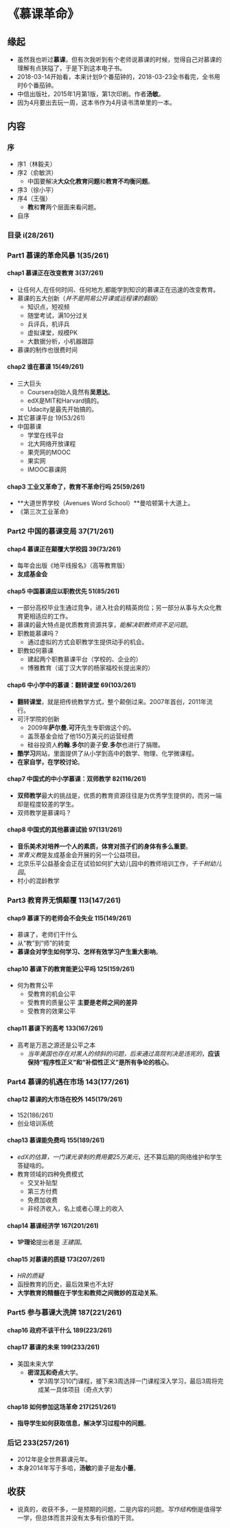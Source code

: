 
# 《慕课革命》

## 缘起

+ 虽然我也听过**慕课**，但有次我听到有个老师说慕课的时候，觉得自己对慕课的理解有点狭隘了，于是下到这本电子书。
+ 2018-03-14开始看，本来计划9个番茄钟的，2018-03-23全书看完，全书用时6个番茄钟。
+ 中信出版社，2015年1月第1版，第1次印刷。作者**汤敏**。
+ 因为4月要出去玩一周，这本书作为4月读书清单里的一本。

## 内容

### 序

+ 序1（林毅夫）
+ 序2（俞敏洪）
  + 中国要解决**大众化教育问题**和**教育不均衡问题**。
+ 序3（徐小平）
+ 序4（王强）
  + **教**和**育**两个层面来看问题。
+ 自序

### 目录 i(28/261)

###  Part1 慕课的革命风暴  1(35/261)
#### chap1 慕课正在改变教育  3(37/261)
+ 让任何人,在任何时间、任何地方,都能学到知识的慕课正在迅速的改变教育。
+ 慕课的五大创新（*并不是网易公开课或远程课的翻版*）
    + 知识点，短视频
    + 随堂考试，满10分过关
    + 兵评兵，机评兵
    + 虚拟课堂，规模PK
    + 大数据分析，小机器跟踪
+ 慕课的制作也很费时间

####  chap2 谁在慕课 15(49/261)
+ 三大巨头
    + Coursera创始人竟然有**吴恩达**。
    + edX是MIT和Harvard搞的。
    + Udacity是最先开始搞的。
+ 其它慕课平台 19(53/261)
+ 中国慕课
    + 学堂在线平台
    + 北大网络开放课程
    + 果壳网的MOOC
    + 果实网
    + IMOOC慕课网

####  chap3 工业又革命了，教育不革命行吗  25(59/261)
+ **大道世界学校（Avenues Word School）**曼哈顿第十大道上。
+ 《第三次工业革命》

### Part2 中国的慕课变局 37(71/261)
####  chap4 慕课正在颠覆大学校园 39(73/261)
+ 每年会出版《地平线报名》（高等教育版）
+ **友成基金会**

####  chap5 中国慕课应以职教优先  51(85/261)
+ 一部分高校毕业生通过竞争，进入社会的精英岗位；另一部分从事与大众化教育更相适应的工作。
+ 慕课的最大特点是优质教育资源共享，*能解决职教师资不足问题*。
+ 职教能慕课吗？ 
    + 通过虚拟的方式会职教学生提供动手的机会。
+ 职教如何慕课  
    + 建起两个职教慕课平台（学校的、企业的）
    + 博雅教育（诺丁汉大学的杨家福校长提出来的）

####  chap6 中小学中的慕课：翻转课堂  69(103/261)
+ **翻转课堂**，就是把传统教学方式，整个颠倒过来。2007年首创，2011年流行。
+ 可汗学院的创新
    + 2009年**萨尔曼.可汗**先生专职做这个的。
    + 盖茨基金会给了他150万美元的运营经费
    + 硅谷投资人**约翰.多尔**的妻子**安.多尔**也进行了捐赠。
+ **酷学习**网站，里面提供了从小学到高中的数学、物理、化学微课程。
+ **在家自学，在学校讨论**。

####  chap7 中国式的中小学慕课：双师教学 82(116/261)
+ **双师教学**最大的挑战是，优质的教育资源往往是为优秀学生提供的，而另一端却是程度较差的学生。
+ 双师教学是慕课吗？

####  chap8 中国式的其他慕课试验  97(131/261)
+ **音乐美术对培养一个人的素质，体育对孩子们的身体有多么重要**。
+ *常青义教*是友成基金会开展的另一个公益项目。
+ 北京乐平公益基金会正在试验如何扩大幼儿园中的教师培训工作，*千千树幼儿园*。
+ 村小的混龄教学

###  Part3 教育界无惧颠覆 113(147/261)
####  chap9 慕课下的老师会不会失业  115(149/261)
+ 慕课了，老师们干什么
+ 从“教”到“师”的转变
+ **慕课会对学生如何学习、怎样有效学习产生重大影响**。

####  chap10 慕课下的教育能更公平吗  125(159/261)
+ 何为教育公平
    + 受教育的机会公平
    + 受教育的质量公平 **主要是老师之间的差异**
    + 受教育的效果公平

####  chap11 慕课下的高考 133(167/261)
+ 高考是万恶之源还是公平之本
    + *当年美国也存在对黑人的倾斜的问题，后来通过高院判决是违宪的*，**应该保持“程序性正义”和“补偿性正义”是所有争论的核心**。

###  Part4 慕课的机遇在市场  143(177/261)
####  chap12 慕课的大市场在校外 145(179/261)
+ 152(186/261)
+ 创业培训系统

####  chap13 慕课能免费吗  155(189/261)
+ *edX的估算，一门课光录制的费用要25万美元*，还不算后期的网络维护和学生答疑啥的。
+ 教育领域的四种免费模式
    + 交叉补贴型 
    + 第三方付费
    + 免费加收费
    + 非经济收入，名上或者心理上的收入

####  chap14 慕课经济学 167(201/261)
+ **1P理论**提出者是 *王建国*。

####  chap15 对慕课的质疑   173(207/261)
+ *HR的质疑*
+ 函授教育的历史，最后效果也不太好
+ **大学教育的精髓在于学生和教师之间微妙的互动关系**。

###  Part5 参与慕课大洗牌  187(221/261)
####  chap16 政府不该干什么  189(223/261)

#### chap17 慕课的未来  199(233/261)

+ 美国未来大学
  + **密涅瓦和奇点**大学。
    + 学3周学习10门课程，接下来3周选择一门课程深入学习，最后3周将完成某一具体项目（奇点大学）

#### chap18 如何参加这场革命 217(251/261)

+ **指导学生如何获取信息，解决学习过程中的问题**。

### 后记 233(257/261)

+ 2012年是全世界慕课元年。
+ 本身2014年写于多哈，**汤敏**的妻子是**左小蕾**。

## 收获

+ 说真的，收获不多，一是预期的问题，二是内容的问题。*写作结构*倒是值得学一学，但总体而言并没有太多有价值的干货。
